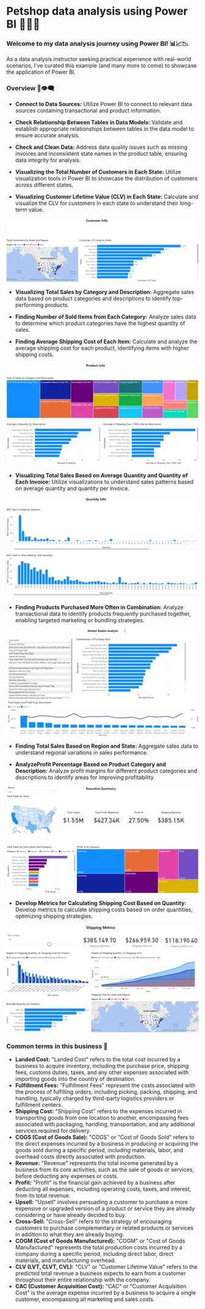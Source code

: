 # Petshop data analysis using Power BI 🐶😺🐾

### Welcome to my data analysis journey using Power BI! 📊📈📉

As a data analysis instructor seeking practical experience with real-world scenarios, I've curated this example (and many more to come) to showcase the application of Power BI.

### Overview 💬👁️‍🗨️

- **Connect to Data Sources:**
Utilize Power BI to connect to relevant data sources containing transactional and product information.

- **Check Relationship Between Tables in Data Models:**
Validate and establish appropriate relationships between tables in the data model to ensure accurate analysis.

- **Check and Clean Data:**
Address data quality issues such as missing invoices and inconsistent state names in the product table, ensuring data integrity for analysis.

- **Visualizing the Total Number of Customers in Each State:**
Utilize visualization tools in Power BI to showcase the distribution of customers across different states.

- **Visualizing Customer Lifetime Value (CLV) in Each State:**
Calculate and visualize the CLV for customers in each state to understand their long-term value.

![ScreenShot CustomerInfo](docs/img/CustomerInfo.png)

- **Visualizing Total Sales by Category and Description:**
Aggregate sales data based on product categories and descriptions to identify top-performing products.

- **Finding Number of Sold Items from Each Category:**
Analyze sales data to determine which product categories have the highest quantity of sales.

- **Finding Average Shipping Cost of Each Item:**
Calculate and analyze the average shipping cost for each product, identifying items with higher shipping costs.

![ScreenShot CustomerInfo](docs/img/ProductInfo.png)

- **Visualizing Total Sales Based on Average Quantity and Quantity of Each Invoice:**
Utilize visualizations to understand sales patterns based on average quantity and quantity per invoice.

![ScreenShot CustomerInfo](docs/img/QuantityInfo.png)

- **Finding Products Purchased More Often in Combination:**
Analyze transactional data to identify products frequently purchased together, enabling targeted marketing or bundling strategies.

![ScreenShot CustomerInfo](docs/img/MarketBasketAnalysis.png)

- **Finding Total Sales Based on Region and State:**
Aggregate sales data to understand regional variations in sales performance.

- **AnalyzeProfit Percentage Based on Product Category and Description:**
Analyze profit margins for different product categories and descriptions to identify areas for improving profitability.

![ScreenShot CustomerInfo](docs/img/ExecutiveSummary.png)

- **Develop Metrics for Calculating Shipping Cost Based on Quantity:**
Develop metrics to calculate shipping costs based on order quantities, optimizing shipping strategies.

![ScreenShot CustomerInfo](docs/img/ShippingMetrics.png)

### Common terms in this business 📖
- **Landed Cost:** "Landed Cost" refers to the total cost incurred by a business to acquire inventory, including the purchase price, shipping fees, customs duties, taxes, and any other expenses associated with importing goods into the country of destination.
- **Fulfillment Fees:** "Fulfillment Fees" represent the costs associated with the process of fulfilling orders, including picking, packing, shipping, and handling, typically charged by third-party logistics providers or fulfillment centers.
- **Shipping Cost:** "Shipping Cost" refers to the expenses incurred in transporting goods from one location to another, encompassing fees associated with packaging, handling, transportation, and any additional services required for delivery.
- **COGS (Cost of Goods Sale):** "COGS" or "Cost of Goods Sold" refers to the direct expenses incurred by a business in producing or acquiring the goods sold during a specific period, including materials, labor, and overhead costs directly associated with production.
- **Revenue:** "Revenue" represents the total income generated by a business from its core activities, such as the sale of goods or services, before deducting any expenses or costs.
- **Profit:** "Profit" is the financial gain achieved by a business after deducting all expenses, including operating costs, taxes, and interest, from its total revenue.
- **Upsell:** "Upsell" involves persuading a customer to purchase a more expensive or upgraded version of a product or service they are already considering or have already decided to buy.
- **Cross-Sell:** "Cross-Sell" refers to the strategy of encouraging customers to purchase complementary or related products or services in addition to what they are already buying.
- **COGM (Cost of Goods Manufactured):** "COGM" or "Cost of Goods Manufactured" represents the total production costs incurred by a company during a specific period, including direct labor, direct materials, and manufacturing overhead.
- **CLV (LVT, CLVT, CVL):** "CLV" or "Customer Lifetime Value" refers to the predicted total revenue a business expects to earn from a customer throughout their entire relationship with the company.
- **CAC (Customer Acquisition Cost):** "CAC" or "Customer Acquisition Cost" is the average expense incurred by a business to acquire a single customer, encompassing all marketing and sales costs.
